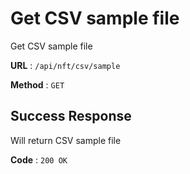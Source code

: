 # Get CSV sample file 

Get CSV sample file

**URL** : `/api/nft/csv/sample`

**Method** : `GET`

## Success Response

Will return CSV sample file

**Code** : `200 OK`

